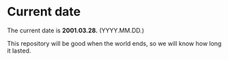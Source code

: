 # Current date

The current date is **2001.03.28.** (YYYY.MM.DD.)

This repository will be good when the world ends, so we will know how long it lasted.